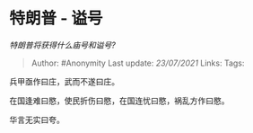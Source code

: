 # 特朗普 - 谥号
*特朗普将获得什么庙号和谥号?*

> Author: #Anonymity
> Last update: *23/07/2021* 
> Links:
> Tags:  

 
兵甲亟作曰庄，武而不遂曰庄。

在国逢难曰愍，使民折伤曰愍，在国连忧曰愍，祸乱方作曰愍。

华言无实曰夸。



